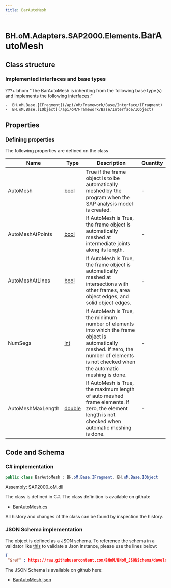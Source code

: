 ```yaml
---
title: BarAutoMesh
---
```


# <small>BH.oM.Adapters.SAP2000.Elements.</small>**BarAutoMesh**



## Class structure

### Implemented interfaces and base types

???+ bhom "The BarAutoMesh is inheriting from the following base type(s) and implements the following interfaces:"

    -  BH.oM.Base.[IFragment](/api/oM/Framework/Base/Interface/IFragment)
    -  BH.oM.Base.[IObject](/api/oM/Framework/Base/Interface/IObject)


## Properties



### Defining properties

The following properties are defined on the class

| Name             | Type             | Description      | Quantity         |
|------------------|------------------|------------------|------------------|
| AutoMesh | [bool](https://learn.microsoft.com/en-us/dotnet/api/System.Boolean?view=netstandard-2.0) | True if the frame object is to be automatically meshed by the program when the SAP analysis model is created. | - |
| AutoMeshAtPoints | [bool](https://learn.microsoft.com/en-us/dotnet/api/System.Boolean?view=netstandard-2.0) | If AutoMesh is True, the frame object is automatically meshed at intermediate joints along its length. | - |
| AutoMeshAtLines | [bool](https://learn.microsoft.com/en-us/dotnet/api/System.Boolean?view=netstandard-2.0) | If AutoMesh is True, the frame object is automatically meshed at intersections with other frames, area object edges, and solid object edges. | - |
| NumSegs | [int](https://learn.microsoft.com/en-us/dotnet/api/System.Int32?view=netstandard-2.0) | If AutoMesh is True, the minimum number of elements into which the frame object is automatically meshed. If zero, the number of elements is not checked when the automatic meshing is done. | - |
| AutoMeshMaxLength | [double](https://learn.microsoft.com/en-us/dotnet/api/System.Double?view=netstandard-2.0) | If AutoMesh is True, the maximum length of auto meshed frame elements. If zero, the element length is not checked when automatic meshing is done. | - |


## Code and Schema

### C# implementation

``` C# title="C#"
public class BarAutoMesh : BH.oM.Base.IFragment, BH.oM.Base.IObject
```

Assembly: SAP2000_oM.dll

The class is defined in C#. The class definition is available on github:

- [BarAutoMesh.cs](https://github.com/BHoM/SAP2000_Toolkit/blob/develop/SAP2000_oM/Fragments\BarAutoMesh.cs)

All history and changes of the class can be found by inspection the history.
### JSON Schema implementation

The object is defined as a JSON schema. To reference the schema in a validator like [this](https://www.jsonschemavalidator.net/) to validate a Json instance, please use the lines below:

``` json title="JSON Schema"
{
 "$ref" : https://raw.githubusercontent.com/BHoM/BHoM_JSONSchema/develop/SAP2000_oM/Elements/BarAutoMesh.json}
```

The JSON Schema is available on github here:

- [BarAutoMesh.json](https://github.com/BHoM/BHoM_JSONSchema/blob/develop/SAP2000_oM/Elements/BarAutoMesh.json)
